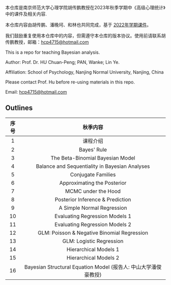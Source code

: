 本仓库是南京师范大学心理学院胡传鹏教授在2023年秋季学期中《高级心理统计》中的课件及相关内容.

本仓库内容由胡传鹏、潘晚坷、和林也共同完成，基于 [2022年学期课件](./Archive/2022/README.md)。

我们鼓励重复使用本仓库中的内容，但需遵守本仓库的版本协议。使用前请联系胡传鹏教授，邮箱：hcp4715@hotmail.com

This is a repo for teaching Bayesian analysis.

Author: Prof. Dr. HU Chuan-Peng; PAN, Wanke; Lin Ye. 

Affiliation: School of Psychology, Nanjing Normal University, Nanjing, China

Please contact Prof. Hu before re-using materials in this repo.

Email: hcp4715@hotmail.com


## Outlines

|序号|秋季内容|
| :--: | :--: |
|    1   |  课程介绍 |
|    2   | Bayes' Rule |
|    3   | The Beta-Binomial Bayesian Model  |
|    4   | Balance and Sequentiality in Bayesian Analyses  |
|    5   | Conjugate Families |
|    6   | Approximating the Posterior |
|    7   | MCMC under the Hood |
|    8   | Posterior Inference & Prediction |
|    9   | A Simple Normal Regression |
|    10  | Evaluating Regression Models 1 |
|    11  | Evaluating Regression Models 2  |
|    12  | GLM: Poisson & Negative Binomial Regression |
|    13  | GLM: Logistic Regression   |
|    14  | Hierarchical Models  1   |
|    15  | Hierarchical Models  2   |
|    16  | Bayesian Structural Equation Model (报告人: 中山大学潘俊豪教授) |
